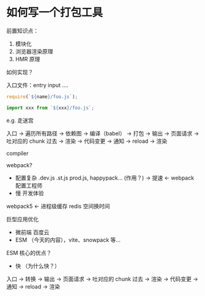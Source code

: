 # 如何写一个打包工具

前置知识点：

1. 模块化
2. 浏览器渲染原理
3. HMR 原理

如何实现？

入口文件：entry input ....

```js
require(`${name}/foo.js`);

import xxx from `${xxx}/foo.js`;
```

e.g. 走迷宫

入口 -> 遍历所有路径 -> 依赖图 -> 编译（babel） -> 打包 -> 输出 -> 页面请求 -> 吐对应的 chunk 过去 -> 渲染 -> 代码变更 -> 通知 -> reload -> 渲染

compiler

webpack? 

- 配置复杂 .dev.js .st.js prod.js, happypack... (作用？) -> 提速 <- webpack 配置工程师
- 慢 开发体验

webpack5 <- 进程级缓存 redis 空间换时间

巨型应用优化
- 微前端 百度云
- ESM （今天的内容），vite、snowpack 等...


ESM 核心的优点？

- 快 （为什么快？）

入口 -> 转换 -> 输出 -> 页面请求 -> 吐对应的 chunk 过去 -> 渲染 -> 代码变更 -> 通知 -> reload -> 渲染
